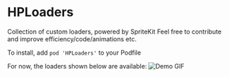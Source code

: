 # HPLoaders
Collection of custom loaders, powered by SpriteKit
Feel free to contribute and improve efficiency/code/animations etc.

To install, add `pod 'HPLoaders'` to your Podfile

For now, the loaders shown below are available:
![Demo GIF](https://github.com/Fri3ndlyGerman/HPLoaders/blob/master/Demo.gif)
